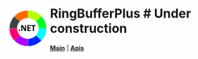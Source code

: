 # <img align="left" width="100" height="100" src="./images/icon.png"> RingBufferPlus # Under construction

[**Main**](index.md#help) | 
[**Apis**](index.md#apis)

